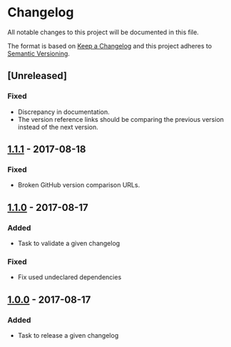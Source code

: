 # Changelog

All notable changes to this project will be documented in this file.

The format is based on [Keep a Changelog](http://keepachangelog.com/en/1.0.0/)
and this project adheres to [Semantic Versioning](http://semver.org/spec/v2.0.0.html).

## [Unreleased]

### Fixed

- Discrepancy in documentation.
- The version reference links should be comparing the previous version instead
  of the next version.

## [1.1.1] - 2017-08-18

### Fixed

- Broken GitHub version comparison URLs.

## [1.1.0] - 2017-08-17

### Added

- Task to validate a given changelog

### Fixed

- Fix used undeclared dependencies

## [1.0.0] - 2017-08-17

### Added

- Task to release a given changelog

[1.1.1]: https://github.com/enear/changelog-maven-plugin/compare/v1.1.1...HEAD
[1.1.0]: https://github.com/enear/changelog-maven-plugin/compare/v1.1.0...v1.1.1
[1.0.0]: https://github.com/enear/changelog-maven-plugin/compare/v1.0.0...v1.1.0
